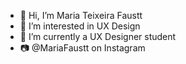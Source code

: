 - 👋 Hi, I’m Maria Teixeira Faustt                               
- 👀 I’m interested in UX Design
- 🌱 I’m currently a UX Designer student  
- 📷 @MariaFaustt on Instagram
      
<!---    
MariaLTN/MariaLTN is a ✨ special ✨ repository because its `README.md` (this file) appears on your GitHub profile.
You can click the Preview link to take a look at your changes.
--->
